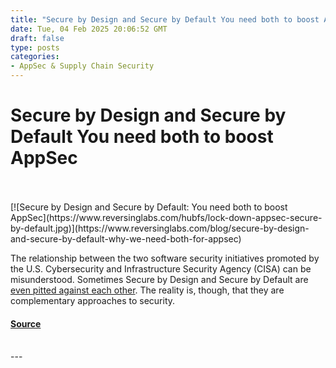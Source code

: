 ```yaml
---
title: "Secure by Design and Secure by Default You need both to boost AppSec"
date: Tue, 04 Feb 2025 20:06:52 GMT
draft: false
type: posts
categories: 
- AppSec & Supply Chain Security
---
```

# Secure by Design and Secure by Default You need both to boost AppSec

<br/>

<br/>
[![Secure by Design and Secure by Default: You need both to boost AppSec](https://www.reversinglabs.com/hubfs/lock-down-appsec-secure-by-default.jpg)](https://www.reversinglabs.com/blog/secure-by-design-and-secure-by-default-why-we-need-both-for-appsec)

The relationship between the two software security initiatives promoted by the U.S. Cybersecurity and Infrastructure Security Agency (CISA) can be misunderstood. Sometimes Secure by Design and Secure by Default are [even pitted against each other](https://www.csoonline.com/article/3631188/secure-by-design-vs-by-default-which-software-development-concept-is-better.html). The reality is, though, that they are complementary approaches to security.

#### [Source](https://www.reversinglabs.com/blog/secure-by-design-and-secure-by-default-why-we-need-both-for-appsec)

<br/>
---
